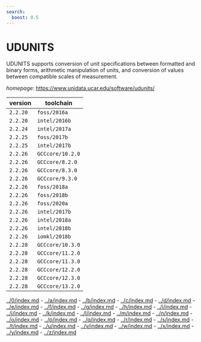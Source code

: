 ```yaml
---
search:
  boost: 0.5
---
```

# UDUNITS

UDUNITS supports conversion of unit specifications between formatted and binary forms,  arithmetic manipulation of units, and conversion of values between compatible scales of measurement.

*homepage*: <https://www.unidata.ucar.edu/software/udunits/>

version | toolchain
--------|----------
``2.2.20`` | ``foss/2016a``
``2.2.20`` | ``intel/2016b``
``2.2.24`` | ``intel/2017a``
``2.2.25`` | ``foss/2017b``
``2.2.25`` | ``intel/2017b``
``2.2.26`` | ``GCCcore/10.2.0``
``2.2.26`` | ``GCCcore/8.2.0``
``2.2.26`` | ``GCCcore/8.3.0``
``2.2.26`` | ``GCCcore/9.3.0``
``2.2.26`` | ``foss/2018a``
``2.2.26`` | ``foss/2018b``
``2.2.26`` | ``foss/2020a``
``2.2.26`` | ``intel/2017b``
``2.2.26`` | ``intel/2018a``
``2.2.26`` | ``intel/2018b``
``2.2.26`` | ``iomkl/2018b``
``2.2.28`` | ``GCCcore/10.3.0``
``2.2.28`` | ``GCCcore/11.2.0``
``2.2.28`` | ``GCCcore/11.3.0``
``2.2.28`` | ``GCCcore/12.2.0``
``2.2.28`` | ``GCCcore/12.3.0``
``2.2.28`` | ``GCCcore/13.2.0``

[../0/index.md](0) - [../a/index.md](a) - [../b/index.md](b) - [../c/index.md](c) - [../d/index.md](d) - [../e/index.md](e) - [../f/index.md](f) - [../g/index.md](g) - [../h/index.md](h) - [../i/index.md](i) - [../j/index.md](j) - [../k/index.md](k) - [../l/index.md](l) - [../m/index.md](m) - [../n/index.md](n) - [../o/index.md](o) - [../p/index.md](p) - [../q/index.md](q) - [../r/index.md](r) - [../s/index.md](s) - [../t/index.md](t) - [../u/index.md](u) - [../v/index.md](v) - [../w/index.md](w) - [../x/index.md](x) - [../y/index.md](y) - [../z/index.md](z)

